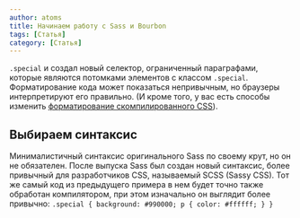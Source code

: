 ```yaml
---
author: atoms
title: Начинаем работу с Sass и Bourbon
tags: [Статья]
category: [Статья]
---
```

<code>.special</code> и создал новый селектор, ограниченный параграфами, которые являются потомками элементов с классом <code>.special</code>. Форматирование кода может показаться непривычным, но браузеры интерпретируют его правильно. (И кроме того, у вас есть способы изменить <a href="http://sass-lang.com/documentation/file.SASS_REFERENCE.html#output_style">форматирование скомпилированного CSS</a>).</p> <h2 id="heading-section">Выбираем синтаксис</h2> <p>Минималистичный синтаксис оригинального Sass по своему крут, но он не обязателен. После выпуска Sass был создан новый синтаксис, более привычный для разработчиков CSS, называемый SCSS (Sassy CSS). Тот же самый код из предыдущего примера в нем будет точно также обработан компилятором, при этом изначально он выглядит более привычно:
<code>.special {
    background: #990000;
    p {
        color: #ffffff;
    }
}</code>
